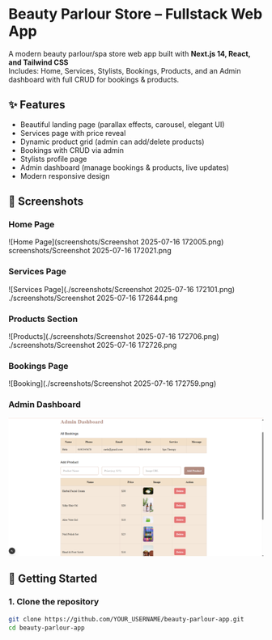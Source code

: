 # Beauty Parlour Store – Fullstack Web App

A modern beauty parlour/spa store web app built with **Next.js 14, React, and Tailwind CSS**  
Includes: Home, Services, Stylists, Bookings, Products, and an Admin dashboard with full CRUD for bookings & products.

## ✨ Features

- Beautiful landing page (parallax effects, carousel, elegant UI)
- Services page with price reveal
- Dynamic product grid (admin can add/delete products)
- Bookings with CRUD via admin
- Stylists profile page
- Admin dashboard (manage bookings & products, live updates)
- Modern responsive design

## 📸 Screenshots

### Home Page
![Home Page](screenshots/Screenshot 2025-07-16 172005.png)
screenshots/Screenshot 2025-07-16 172021.png

### Services Page
![Services Page](./screenshots/Screenshot 2025-07-16 172101.png)
./screenshots/Screenshot 2025-07-16 172644.png

### Products Section
![Products](./screenshots/Screenshot 2025-07-16 172706.png)
./screenshots/Screenshot 2025-07-16 172726.png

### Bookings Page
![Booking](./screenshots/Screenshot 2025-07-16 172759.png)

### Admin Dashboard
![Admin](./screenshots/Screenshot%202025-07-16%20172928.png)

## 🚀 Getting Started

### 1. Clone the repository

```bash
git clone https://github.com/YOUR_USERNAME/beauty-parlour-app.git
cd beauty-parlour-app
